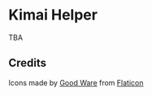 # Kimai Helper

TBA

## Credits

Icons made by [Good Ware](https://www.flaticon.com/authors/good-ware) from [Flaticon](https://www.flaticon.com/)